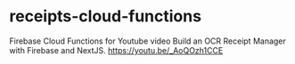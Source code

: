 # receipts-cloud-functions
Firebase Cloud Functions for Youtube video Build an OCR Receipt Manager with Firebase and NextJS. https://youtu.be/_AoQOzh1CCE
